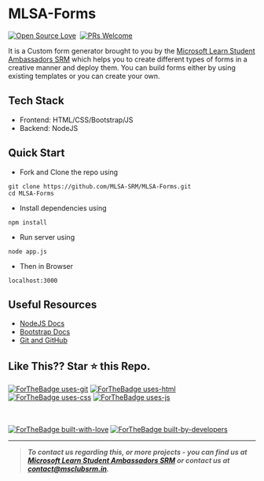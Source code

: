 # MLSA-Forms
  [![Open Source Love](https://badges.frapsoft.com/os/v1/open-source.svg?v=102)](https://github.com/MLSA-SRM/MLSA-Forms)&nbsp;
[![PRs Welcome](https://img.shields.io/badge/PRs-welcome-brightgreen.svg?style=flat-square)](https://github.com/MLSA-SRM/MLSA-Forms)&nbsp;

It is a Custom form generator brought to you by the [Microsoft Learn Student Ambassadors SRM](https://msclubsrm.in) which helps you to create different types of forms in a creative manner and deploy them. You can build forms either by using existing templates or you can create your own.

## Tech Stack
- Frontend: HTML/CSS/Bootstrap/JS
- Backend: NodeJS

## Quick Start

- Fork and Clone the repo using
```
git clone https://github.com/MLSA-SRM/MLSA-Forms.git
cd MLSA-Forms
```
- Install dependencies using
```
npm install
```
- Run server using
```
node app.js
```
- Then in Browser
```
localhost:3000
```

## Useful Resources

- [NodeJS Docs](https://nodejs.org/docs/latest-v12.x/api/)
- [Bootstrap Docs](https://getbootstrap.com/docs/4.5/getting-started/introduction/)
- [Git and GitHub](https://www.digitalocean.com/community/tutorials/how-to-use-git-a-reference-guide)

## Like This?? Star ⭐ this Repo.

[![ForTheBadge uses-git](http://ForTheBadge.com/images/badges/uses-git.svg)](https://github.com/MLSA-SRM/MLSA-Forms)
[![ForTheBadge uses-html](http://ForTheBadge.com/images/badges/uses-html.svg)](https://github.com/MLSA-SRM/MLSA-Forms)
[![ForTheBadge uses-css](http://ForTheBadge.com/images/badges/uses-css.svg)](https://github.com/MLSA-SRM/MLSA-Forms)
[![ForTheBadge uses-js](http://ForTheBadge.com/images/badges/uses-js.svg)](https://github.com/MLSA-SRM/MLSA-Forms)

<br><br>
[![ForTheBadge built-with-love](http://ForTheBadge.com/images/badges/built-with-love.svg)](https://github.com/MLSA-SRM/MLSA-Forms)
[![ForTheBadge built-by-developers](http://ForTheBadge.com/images/badges/built-by-developers.svg)](https://github.com/MLSA-SRM/MLSA-Forms)

***

> **_To contact us regarding this, or more projects - you can find us at [Microsoft Learn Student Ambassadors SRM](https://msclubsrm.in) or contact us at [contact@msclubsrm.in](mailto:contact@msclubsrm.in?Subject=Transport-Mail-Automation)._**

